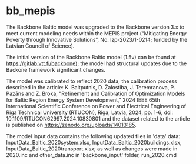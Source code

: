 # bb_mepis
The Backbone Baltic model was upgraded to the Backbone version 3.x to meet current modeling needs within the MEPIS project (“Mitigating Energy Poverty through Innovative Solutions”, No. lzp-2023/1-0214; funded by the Latvian Council of Science).

The initial version of the Backbone Baltic model (1.5v) can be found at https://gitlab.vtt.fi/backbone); the model had structural updates due to the Backone framework significant changes. 

The model was calibrated to reflect 2020 data; the calibration process described in the article: K. Baltputnis, D. Žalostiba, J. Teremranova, P. Pazāns and Z. Broka, "Refinement and Calibration of Optimization Models for Baltic Region Energy System Development," 2024 IEEE 65th International Scientific Conference on Power and Electrical Engineering of Riga Technical University (RTUCON), Riga, Latvia, 2024, pp. 1-6, doi: 10.1109/RTUCON62997.2024.10830801 and the dataset related to the article is published on https://zenodo.org/uploads/14013185.

The model input data contains the following updated files in 'data' data: InputData_Baltic_2020system.xlsx, InputData_Baltic_2020buildings.xlsx, InputData_Baltic_2020transport.xlsx; as well as changes were made in 2020.inc and other_data.inc in 'backbone_input' folder, run_2020.cmd



